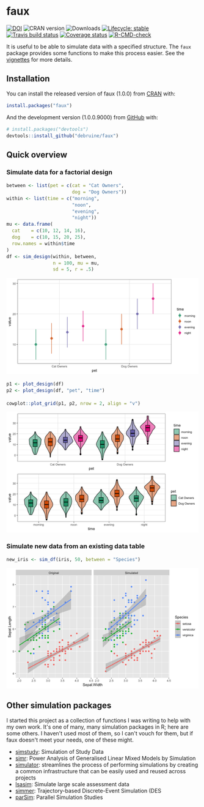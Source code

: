 # faux <img src="reference/figures/logo.png" align="right" alt="" width="120" />
<!-- rmarkdown v1 -->

<!-- badges: start -->
[![DOI](https://zenodo.org/badge/163506566.svg)](https://zenodo.org/badge/latestdoi/163506566)
![CRAN version](https://www.r-pkg.org/badges/version-last-release/faux)
![Downloads](https://cranlogs.r-pkg.org/badges/grand-total/faux)
[![Lifecycle: stable](https://img.shields.io/badge/lifecycle-stable-brightgreen.svg)](https://lifecycle.r-lib.org/articles/stages.html#stable)
[![Travis build status](https://travis-ci.org/debruine/faux.svg?branch=master)](https://travis-ci.org/debruine/faux)
[![Coverage status](https://codecov.io/gh/debruine/faux/branch/master/graph/badge.svg)](https://codecov.io/github/debruine/faux?branch=master)
[![R-CMD-check](https://github.com/debruine/faux/workflows/R-CMD-check/badge.svg)](https://github.com/debruine/faux/actions)
<!-- badges: end -->





It is useful to be able to simulate data with a specified structure. The `faux` package provides some functions to make this process easier. See the [vignettes](articles/) for more details.

## Installation

You can install the released version of faux (1.0.0) from [CRAN](https://CRAN.R-project.org) with:

``` r
install.packages("faux")
```

And the development version (1.0.0.9000) from [GitHub](https://github.com/debruine/faux) with:

``` r
# install.packages("devtools")
devtools::install_github("debruine/faux")
```

## Quick overview

### Simulate data for a factorial design


```r
between <- list(pet = c(cat = "Cat Owners", 
                        dog = "Dog Owners"))
within <- list(time = c("morning", 
                        "noon", 
                        "evening", 
                        "night"))
mu <- data.frame(
  cat    = c(10, 12, 14, 16),
  dog    = c(10, 15, 20, 25),
  row.names = within$time
)
df <- sim_design(within, between, 
                 n = 100, mu = mu, 
                 sd = 5, r = .5)
```

![Default design plot](man/figures/plot-sim-design-1.png)



```r
p1 <- plot_design(df)
p2 <- plot_design(df, "pet", "time")

cowplot::plot_grid(p1, p2, nrow = 2, align = "v")
```

![Plot the data with different visualisations.](man/figures/plot-design-1.png)

### Simulate new data from an existing data table


```r
new_iris <- sim_df(iris, 50, between = "Species") 
```

![Simulated iris dataset](man/figures/plot-iris-sim-1.png)

## Other simulation packages

I started this project as a collection of functions I was writing to help with my own work. It's one of many, many simulation packages in R; here are some others. I haven't used most of them, so I can't vouch for them, but if faux doesn't meet your needs, one of these might.

* [simstudy](https://www.rdatagen.net/page/simstudy/): Simulation of Study Data
* [simr](https://github.com/pitakakariki/simr): Power Analysis of Generalised Linear Mixed Models by Simulation
* [simulator](http://github.com/jacobbien/simulator): streamlines the process of performing simulations by creating a common infrastructure that can be easily used and reused across projects
* [lsasim](https://github.com/tmatta/lsasim): Simulate large scale assessment data 
* [simmer](https://r-simmer.org/): Trajectory-based Discrete-Event Simulation (DES
* [parSim](https://cran.r-project.org/web/packages/parSim/): Parallel Simulation Studies


